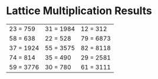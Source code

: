# Lattice Multiplication Results

|   |   |   |
|---|---|---|
| 23 = 759 | 31 = 1984 | 12 = 312 |
| 58 = 638 | 22 = 528 | 79 = 6873 |
| 37 = 1924 | 55 = 3575 | 82 = 8118 |
| 74 = 814 | 35 = 490 | 29 = 2581 |
| 59 = 3776 | 30 = 780 | 61 = 3111 |
